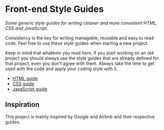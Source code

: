 # Front-end Style Guides

*Some generic style guides for writing cleaner and more consistent HTML, CSS and JavaScript.*

Consistency is the key for writing manageble, reusable and easy to read code. Feel free to use these style guides when starting a new project.

Keep in mind that whatever you read here, if you start working on an old project you should
always use the style guides that are already defined for that project,
even you don't agree with them. Always take the time to get used with the code 
and apply your coding style with it.

  - [HTML guide](https://github.com/ishristov/htmlguide)
  - [CSS guide](https://github.com/ishristov/cssguide)
  - [JavaScript guide](https://github.com/ishristov/javascriptguide)

## Inspiration

This project is mainly inspired by Google and Airbnb and their respective guides.

